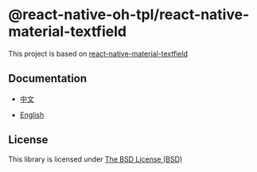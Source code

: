 # @react-native-oh-tpl/react-native-material-textfield

This project is based on [react-native-material-textfield](https://github.com/christopherdro/react-native-print)

## Documentation

- [中文](https://gitee.com/react-native-oh-library/usage-docs/blob/master/zh-cn/react-native-material-textfield.md)

- [English](https://gitee.com/react-native-oh-library/usage-docs/blob/master/en/react-native-material-textfield.md)

## License

This library is licensed under [The BSD License (BSD)](https://github.com/n4kz/react-native-material-textfield/blob/master/license.txt)
